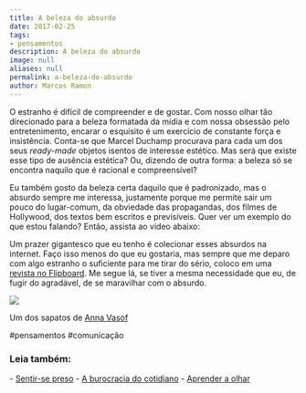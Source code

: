 ```yaml
---
title: A beleza do absurdo
date: 2017-02-25
tags:
- pensamentos
description: A beleza do absurdo
image: null
aliases: null
permalink: a-beleza-do-absurdo
author: Marcos Ramon
---
```

O estranho é difícil de compreender e de gostar. Com nosso olhar tão direcionado para a beleza formatada da mídia e com nossa obsessão pelo entretenimento, encarar o esquisito é um exercício de constante força e insistência. Conta-se que Marcel Duchamp procurava para cada um dos seus _ready-made_ objetos isentos de interesse estético. Mas será que existe esse tipo de ausência estética? Ou, dizendo de outra forma: a beleza só se encontra naquilo que é racional e compreensível?

Eu também gosto da beleza certa daquilo que é padronizado, mas o absurdo sempre me interessa, justamente porque me permite sair um pouco do lugar-comum, da obviedade das propagandas, dos filmes de Hollywood, dos textos bem escritos e previsíveis. Quer ver um exemplo do que estou falando? Então, assista ao vídeo abaixo:

Um prazer gigantesco que eu tenho é colecionar esses absurdos na internet. Faço isso menos do que eu gostaria, mas sempre que me deparo com algo estranho o suficiente para me tirar do sério, coloco em uma [revista no Flipboard](https://flipboard.com/@marcosramon/nonsense-nb212gnqz). Me segue lá, se tiver a mesma necessidade que eu, de fugir do agradável, de se maravilhar com o absurdo.

<img src="/assets/img/a-beleza-do absurdo-medium.jpeg">

Um dos sapatos de [Anna Vasof](https://vimeo.com/annavasof)


#pensamentos #comunicação

<h3>Leia também:</h3>
- <a href="/sentir-se-preso">Sentir-se preso</a>
- <a href="/a-burocracia-do-cotidiano">A burocracia do cotidiano</a>
- <a href="/aprender-a-olhar">Aprender a olhar</a>
